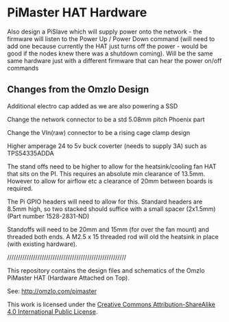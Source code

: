 # PiMaster HAT Hardware

Also design a PiSlave which will supply power onto the network - the firmware will listen to the Power Up / Power Down command (will need to add one because currently the HAT just turns off the power - would be good if the nodes knew there was a shutdown coming). Will be the same same hardware just with a different firmware that can hear the power on/off commands

## Changes from the Omzlo Design

Additional electro cap added as we are also powering a SSD

Change the network connector to be a std 5.08mm pitch Phoenix part

Change the VIn(raw) connector to be a rising cage clamp design

Higher amperage 24 to 5v buck coverter (needs to supply 3A) such as  TPS54335ADDA

The stand offs need to be higher to allow for the heatsink/cooling fan HAT that sits on the PI. This requires an absolute min clearance of 13.5mm. However to allow for airflow etc a clearance of 20mm between boards is required.

The Pi GPIO headers will need to allow for this. Standard headers are 8.5mm high, so two stacked should suffice with a small spacer (2x1.5mm) (Part number 1528-2831-ND)

Standoffs will need to be 20mm and 15mm (for over the fan mount) and threaded both ends. A M2.5 x 15 threaded rod will old the heatsink in place (with existing hardware).







///////////////////////////////////////////////////////

This repository contains the design files and schematics of the Omzlo PiMaster HAT (Hardware Attached on Top).

See: http://omzlo.com/pimaster

This work is licensed under the [Creative Commons Attribution-ShareAlike 4.0 International Public License][1].

[1]: https://creativecommons.org/licenses/by-sa/4.0/
